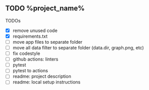 TODO %project_name%
---

TODOs
- [x] remove unused code
- [x] requirements.txt
- [ ] move app files to separate folder
- [ ] move all data filter to separate folder (data.dir, graph.png, etc)
- [ ] fix codestyle
- [ ] github actions: linters
- [ ] pytest
- [ ] pytest to actions
- [ ] readme: project description
- [ ] readme: local setup instructions